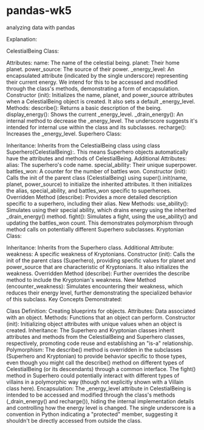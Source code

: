 # pandas-wk5
analyzing data with pandas

Explanation:

CelestialBeing Class:

Attributes: name: The name of the celestial being. planet: Their home planet. power_source: The source of their power. _energy_level: An encapsulated attribute (indicated by the single underscore) representing their current energy. We intend for this to be accessed and modified through the class's methods, demonstrating a form of encapsulation. Constructor (init): Initializes the name, planet, and power_source attributes when a CelestialBeing object is created. It also sets a default _energy_level. Methods: describe(): Returns a basic description of the being. display_energy(): Shows the current _energy_level. _drain_energy(): An internal method to decrease the _energy_level. The underscore suggests it's intended for internal use within the class and its subclasses. recharge(): Increases the _energy_level. Superhero Class:

Inheritance: Inherits from the CelestialBeing class using class Superhero(CelestialBeing):. This means Superhero objects automatically have the attributes and methods of CelestialBeing. Additional Attributes: alias: The superhero's code name. special_ability: Their unique superpower. battles_won: A counter for the number of battles won. Constructor (init): Calls the init of the parent class (CelestialBeing) using super().init(name, planet, power_source) to initialize the inherited attributes. It then initializes the alias, special_ability, and battles_won specific to superheroes. Overridden Method (describe): Provides a more detailed description specific to a superhero, including their alias. New Methods: use_ability(): Simulates using their special ability, which drains energy using the inherited _drain_energy() method. fight(): Simulates a fight, using the use_ability() and updating the battles_won count. This demonstrates polymorphism through method calls on potentially different Superhero subclasses. Kryptonian Class:

Inheritance: Inherits from the Superhero class. Additional Attribute: weakness: A specific weakness of Kryptonians. Constructor (init): Calls the init of the parent class (Superhero), providing specific values for planet and power_source that are characteristic of Kryptonians. It also initializes the weakness. Overridden Method (describe): Further overrides the describe method to include the Kryptonian's weakness. New Method (encounter_weakness): Simulates encountering their weakness, which reduces their energy level, further demonstrating the specialized behavior of this subclass. Key Concepts Demonstrated:

Class Definition: Creating blueprints for objects. Attributes: Data associated with an object. Methods: Functions that an object can perform. Constructor (init): Initializing object attributes with unique values when an object is created. Inheritance: The Superhero and Kryptonian classes inherit attributes and methods from the CelestialBeing and Superhero classes, respectively, promoting code reuse and establishing an "is-a" relationship. Polymorphism: The describe() method is overridden in the subclasses (Superhero and Kryptonian) to provide behavior specific to those types, even though you might call the describe() method on different types of CelestialBeing (or its descendants) through a common interface. The fight() method in Superhero could potentially interact with different types of villains in a polymorphic way (though not explicitly shown with a Villain class here). Encapsulation: The _energy_level attribute in CelestialBeing is intended to be accessed and modified through the class's methods (_drain_energy() and recharge()), hiding the internal implementation details and controlling how the energy level is changed. The single underscore is a convention in Python indicating a "protected" member, suggesting it shouldn't be directly accessed from outside the class.
